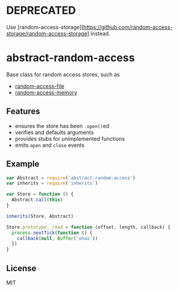 # DEPRECATED

Use [random-access-storage][https://github.com/random-access-storage/random-access-storage] instead.

# abstract-random-access

Base class for random access stores, such as

- [random-access-file](https://github.com/mafintosh/random-access-file)
- [random-access-memory](https://github.com/mafintosh/random-access-memory)

## Features

- ensures the store has been `.open()`ed
- verifies and defaults arguments
- provides stubs for unimplemented functions
- emits `open` and `close` events

## Example

```js
var Abstract = require('abstract-random-access')
var inherits = require('inherits')

var Store = function () {
  Abstract.call(this)  
}

inherits(Store, Abstract)

Store.prototype._read = function (offset, length, callback) {
  process.nextTick(function () {
    callback(null, Buffer('ohai'))  
  })  
}
```

## License

MIT
